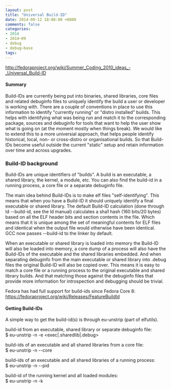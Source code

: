 ```yaml
---
layout: post
title: "Universal Build-ID"
date: 2014-09-12 18:08:00 +0800
comments: false
categories:
- 2014
- 2014~09
- debug
- debug~base
tags:
---
```

http://fedoraproject.org/wiki/Summer_Coding_2010_ideas_-_Universal_Build-ID

#### Summary
  Build-IDs are currently being put into binaries, shared libraries, core files and related debuginfo files to uniquely identify the build a user or developer is working with. There are a couple of conventions in place to use this information to identify "currently running" or "distro installed" builds. This helps with identifying what was being run and match it to the corresponding package, sources and debuginfo for tools that want to help the user show what is going on (at the moment mostly when things break). We would like to extend this to a more universial approach, that helps people identify historical, local, non- or cross-distro or organisational builds. So that Build-IDs become useful outside the current "static" setup and retain information over time and across upgrades.

### Build-ID background
  Build-IDs are unique identifiers of "builds". A build is an executable, a shared library, the kernel, a module, etc. You can also find the build-id in a running process, a core file or a separate debuginfo file.

  The main idea behind Build-IDs is to make elf files "self-identifying". This means that when you have a Build-ID it should uniquely identify a final executable or shared library. The default Build-ID calculation (done through ld --build-id, see the ld manual) calculates a sha1 hash (160 bits/20 bytes) based on all the ELF header bits and section contents in the file. Which means that it is unique among the set of meaningful contents for ELF files and identical when the output file would otherwise have been identical. GCC now passes --build-id to the linker by default.

  When an executable or shared library is loaded into memory the Build-ID will also be loaded into memory, a core dump of a process will also have the Build-IDs of the executable and the shared libraries embedded. And when separating debuginfo from the main executable or shared library into .debug files the original Build-ID will also be copied over. This means it is easy to match a core file or a running process to the original executable and shared library builds. And that matching those against the debuginfo files that provide more information for introspection and debugging should be trivial.

  Fedora has had full support for build-ids since Fedora Core 8: https://fedoraproject.org/wiki/Releases/FeatureBuildId

#### Getting Build-IDs
  A simple way to get the build-id(s) is through eu-unstrip (part of elfutils).

build-id from an executable, shared library or separate debuginfo file:  
$ eu-unstrip -n -e <exec|.sharedlib|.debug>

build-ids of an executable and all shared libraries from a core file:  
$ eu-unstrip -n --core <corefile>

build-ids of an executable and all shared libraries of a running process:  
$ eu-unstrip -n --pid <pid>

build-id of the running kernel and all loaded modules:  
$ eu-unstrip -n -k

